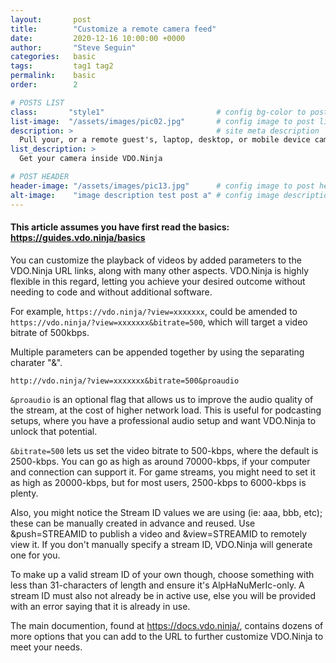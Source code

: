 ```yaml
---
layout:       post
title:        "Customize a remote camera feed"
date:         2020-12-16 10:00:00 +0000
author:       "Steve Seguin"
categories:   basic
tags:         tag1 tag2
permalink:    basic
order:        2

# POSTS LIST
class:       "style1"                         # config bg-color to post list card (1..6)
list-image:  "/assets/images/pic02.jpg"       # config image to post list card (1..6)
description: >                                # site meta description
  Pull your, or a remote guest's, laptop, desktop, or mobile device camera into OBS.
list_description: >
  Get your camera inside VDO.Ninja

# POST HEADER
header-image: "/assets/images/pic13.jpg"      # config image to post header
alt-image:    "image description test post a" # config image description to alt att.
---
```


#### This article assumes you have first read the basics: https://guides.vdo.ninja/basics

You can customize the playback of videos by added parameters to the VDO.Ninja URL links, along with many other aspects. VDO.Ninja is highly flexible in this regard, letting you achieve your desired outcome without needing to code and without additional software.

For example, `https://vdo.ninja/?view=xxxxxxx`, could be amended to `https://vdo.ninja/?view=xxxxxxx&bitrate=500`, which will target a video bitrate of 500kbps.

Multiple parameters can be appended together by using the separating charater "&".

`http://vdo.ninja/?view=xxxxxxx&bitrate=500&proaudio`


`&proaudio` is an optional flag that allows us to improve the audio quality of the stream, at the cost of higher network load. This is useful for podcasting setups, where you have a professional audio setup and want VDO.Ninja to unlock that potential.

`&bitrate=500` lets us set the video bitrate to 500-kbps, where the default is 2500-kbps. You can go as high as around 70000-kbps, if your computer and connection can support it. For game streams, you might need to set it as high as 20000-kbps, but for most users, 2500-kbps to 6000-kbps is plenty.


Also, you might notice the Stream ID values we are using (ie: aaa, bbb, etc); these can be manually created in advance and reused. Use &push=STREAMID to publish a video and &view=STREAMID to remotely view it. If you don't manually specify a stream ID, VDO.Ninja will generate one for you.

To make up a valid stream ID of your own though, choose something with less than 31-characters of length and ensure it's AlpHaNuMerIc-only. A stream ID must also not already be in active use, else you will be provided with an error saying that it is already in use. 

The main documention, found at https://docs.vdo.ninja/, contains dozens of more options that you can add to the URL to further customize VDO.Ninja to meet your needs.



